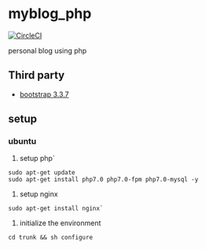 # myblog_php
[![CircleCI](https://circleci.com/gh/SnailTowardThesun/myblog_php/tree/master.svg?style=shield&circle-token=823f8c2f4556a154d5a095b6156418170a2b30e1)](https://circleci.com/gh/SnailTowardThesun/myblog_php/tree/master)

personal blog using php

## Third party

* [bootstrap 3.3.7](https://github.com/twbs/bootstrap)


## setup

### ubuntu
1. setup php`
  ```
  sudo apt-get update
  sudo apt-get install php7.0 php7.0-fpm php7.0-mysql -y
  ```

1. setup nginx
  ```
  sudo apt-get install nginx`
  ```

1. initialize the environment
  ```
  cd trunk && sh configure 
  ```
